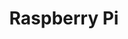---
layout: posts_by_category
categories: Raspberry Pi
title: Raspberry Pi
permalink: /category/Raspberry%20Pi
---